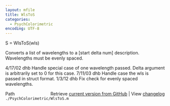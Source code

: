 ```yaml
---
layout: mfile
title: WlsToS
categories:
  - PsychColorimetric
encoding: UTF-8
---
```


S = WlsToS(wls)

Converts a list of wavelengths to a [start delta num]
description.  Wavelengths must be evenly spaced.

4/17/02  dhb  Handle special case of one wavelength passed.
              Delta argument is arbitrarily set to 0 for this case.
7/11/03  dhb  Handle case the wls is passed in struct format.
1/3/12   dhb  Fix check for evenly spaced wavelengths.


<div class="code_header" style="text-align:right;">
  <span style="float:left;">Path&nbsp;&nbsp;</span> <span class="counter">Retrieve <a href=
  "https://raw.github.com/Psychtoolbox-3/Psychtoolbox-3/beta/./PsychColorimetric/WlsToS.m">current version from GitHub</a> | View <a href=
  "https://github.com/Psychtoolbox-3/Psychtoolbox-3/commits/beta/./PsychColorimetric/WlsToS.m">changelog</a></span>
</div>
<div class="code">
  <code>./PsychColorimetric/WlsToS.m</code>
</div>
